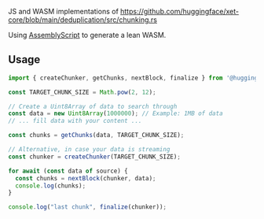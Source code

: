 JS and WASM implementations of https://github.com/huggingface/xet-core/blob/main/deduplication/src/chunking.rs

Using [AssemblyScript](https://www.assemblyscript.org/) to generate a lean WASM.

## Usage

```javascript
import { createChunker, getChunks, nextBlock, finalize } from '@huggingface/xetchunk-wasm';

const TARGET_CHUNK_SIZE = Math.pow(2, 12);

// Create a Uint8Array of data to search through
const data = new Uint8Array(1000000); // Example: 1MB of data
// ... fill data with your content ...

const chunks = getChunks(data, TARGET_CHUNK_SIZE);

// Alternative, in case your data is streaming
const chunker = createChunker(TARGET_CHUNK_SIZE);

for await (const data of source) {
  const chunks = nextBlock(chunker, data);
  console.log(chunks);
}

console.log("last chunk", finalize(chunker));
```
